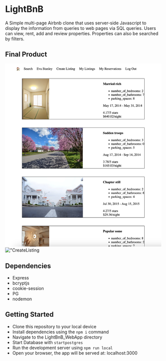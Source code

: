 # LightBnB

A Simple multi-page Airbnb clone that uses server-side Javascript to display the information from queries to web pages via SQL queries. Users can view, rent, add and review properties. Properties can also be searched by filters.

## Final Product

!["Reservations](https://github.com/Islander333/LightBnB/blob/main/docs/Reservations.png?raw=true)
!["CreateListing](https://github.com/Islander333/LightBnB/blob/main/docs/Screenshot%202024-08-10%20at%2011.02.30%E2%80%AFAM.png?raw=true)

## Dependencies
* Express
* bcryptjs
* cookie-session
* PG
* nodemon

## Getting Started
* Clone this repository to your local device
* Install dependencies using the `npm i` command
* Navigate to the LightBnB_WebApp directory
* Start Database with `startpostgres`
* Run the development server using `npm run local`
* Open your browser, the app will be served at: localhost:3000

